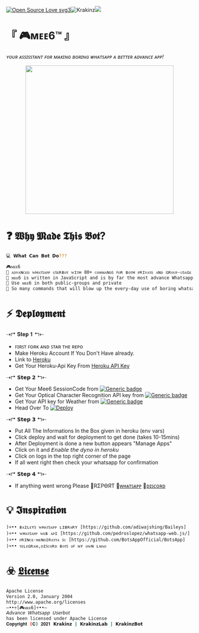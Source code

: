 [![Open Source Love svg3](https://badges.frapsoft.com/os/v3/open-source.svg?v=103)](https://github.com/ellerbrock/open-source-badges/)<img align="centre" src="https://img.shields.io/badge/Made%20for-VSCode-1f425f.svg" alt="Krakinz"/><img align="centre" src="https://img.shields.io/badge/Maintained%3F-yes-green.svg"/>

# 『 🎮ᴍᴇᴇ6™ 』
*ʏᴏᴜʀ ᴀꜱꜱɪꜱꜱᴛᴀɴᴛ ꜰᴏʀ ᴍᴀᴋɪɴɢ ʙᴏʀɪɴɢ ᴡʜᴀᴛꜱᴀᴘᴘ ᴀ ʙᴇᴛᴛᴇʀ ᴀᴅᴠᴀɴᴄᴇ ᴀᴘᴘ!*

<p align="center">
  <img src="https://i.postimg.cc/5yphDmkW/image.png" height="400px"/>
</p>

# ❓ 𝖂𝖍𝖞 𝕸𝖆𝖉𝖊 𝕿𝖍𝖎𝖘 𝕭𝖔𝖙?

```sh
💻 𝗪𝗵𝗮𝘁 𝗖𝗮𝗻 𝗕𝗼𝘁 𝗗𝗼???

🎮ᴍᴇᴇ6
🔸 ᴀᴅᴠᴀɴᴄᴇᴅ ᴡʜᴀᴛꜱᴀᴘᴘ ᴜꜱᴇʀʙᴏᴛ ᴡɪᴛʜ 80+ ᴄᴏᴍᴍᴀɴᴅꜱ ꜰᴏʀ ʙᴏᴛʜ ᴘʀɪᴠᴀᴛᴇ ᴀɴᴅ ɢʀᴏᴜᴘ-ᴜꜱᴀɢᴇ
🔸 ᴍᴇᴇ6 is written in JavaScript and is by far the most advance Whatsapp Userbot.
🔸 Use ᴍᴇᴇ6 in both public-groups and private
🔸 So many commands that will blow up the every-day use of boring whatsapp.
```

# ⚡ 𝕯𝖊𝖕𝖑𝖔𝖞𝖒𝖊𝖓𝖙
⇢↱   𝐒𝐭𝐞𝐩 𝟏    ↰⇠
- ꜰɪʀꜱᴛ ꜰᴏʀᴋ ᴀɴᴅ ꜱᴛᴀʀ ᴛʜᴇ ʀᴇᴘᴏ
- Make Heroku Account If You Don't Have already.
- Link to [Heroku](https://dashboard.heroku.com/apps)
- Get Your Heroku-Api Key From [Heroku API Key](https://dashboard.heroku.com/account)

⇢↱   𝗦𝘁𝗲𝗽 𝟮   ↰⇠
- Get Your Mee6 SessionCode from [![Generic badge](https://img.shields.io/badge/Mee6_Session-blue.svg)](https://replit.com/@Krakinzkon/Mee6)
- Get Your Optical Character Recognition API key from [![Generic badge](https://img.shields.io/badge/OCR-orange.svg)](https://ocr.space/)
- Get Your API key for Weather from [![Generic badge](https://img.shields.io/badge/Open_Weather_Map-purple.svg)](https://openweathermap.org/)
- Head Over To [![Deploy](https://www.herokucdn.com/deploy/button.svg)](https://heroku.com/deploy?template=https://github.com/Krakinz/Mee6.git) 

⇢↱   𝗦𝘁𝗲𝗽 𝟯   ↰⇠
- Put All The Informations In the Box given in heroku (env vars)
- Click deploy and wait for deployment to get done (takes 10-15mins)
- After Deployment is done a new button appears "Manage Apps"
- Click on it and 𝘌𝘯𝘢𝘣𝘭𝘦 𝘵𝘩𝘦 𝘥𝘺𝘯𝘰 𝘪𝘯 𝘩𝘦𝘳𝘰𝘬𝘶
- Click on logs in the top right corner of the page
- If all went right then check your whatsapp for confirmation

⇢↱   𝗦𝘁𝗲𝗽 𝟰   ↰⇠
- If anything went wrong Please 🐞RΣPӨЯƬ
🔸[ᴡʜᴀᴛꜱᴀᴘᴘ](https://chat.whatsapp.com/FmMcEeSqZQw85qAkgUs3f5)
🔸[ᴅɪꜱᴄᴏʀᴅ](https://discord.gg/xcFN6NDHEV)





# 💡 𝕴𝖓𝖘𝖕𝖎𝖗𝖆𝖙𝖎𝖔𝖓
```
)¤•• ʙᴀɪʟᴇʏꜱ ᴡʜᴀᴛꜱᴀᴘᴘ ʟɪʙʀᴀʀʏ [https://github.com/adiwajshing/Baileys]
)¤•• ᴡʜᴀᴛꜱᴀᴘᴘ ᴡᴇʙ ᴀᴘɪ [https://github.com/pedroslopez/whatsapp-web.js/]
)¤•• ᴘʀɪɴᴄᴇ-ᴍᴇɴᴅɪʀᴀᴛᴛᴀ ꜱᴄ [https://github.com/BotsAppOfficial/BotsApp]
)¤•• ᴛᴇʟᴇɢʀᴀᴍ,ᴅɪꜱᴄᴏʀᴅ ʙᴏᴛꜱ ᴏꜰ ᴍʏ ᴏᴡɴ ʟᴍᴀᴏ
```


# ☣️ [𝕷𝖎𝖈𝖊𝖓𝖘𝖊](LICENSE)

```sh
Apache License
Version 2.0, January 2004
http://www.apache.org/licenses
—••÷[🎮ᴍᴇᴇ6]÷••—
𝘈𝘥𝘷𝘢𝘯𝘤𝘦 𝘞𝘩𝘢𝘵𝘴𝘢𝘱𝘱 𝘜𝘴𝘦𝘳𝘣𝘰𝘵
has been licensed under Apache License
𝐂𝐨𝐩𝐲𝐫𝐢𝐠𝐡𝐭 (𝐂) 𝟐𝟎𝟐𝟏 𝗞𝗿𝗮𝗸𝗶𝗻𝘇 | 𝗞𝗿𝗮𝗸𝗶𝗻𝘇𝗟𝗮𝗯 | 𝗞𝗿𝗮𝗸𝗶𝗻𝘇𝗕𝗼𝘁
```
